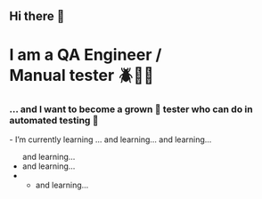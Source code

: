 ## Hi there 👋
<h1 background="lightblue">I am a QA Engineer /<br>Manual tester 🪲🔨🐥</h1>

<h3>... and I want to become a grown 🥸 tester who can do in automated testing 🥋</h3>

<p> - I’m currently learning ... and learning... and learning... </p>

<ul>and learning...
  <li>and learning...</li>
  <li>
    <ul>
      <li>and learning...</li>
    </ul>
  </li>
</ul>
<!--
**Panteley3Z/Panteley3Z** is a ✨ _special_ ✨ repository because its `README.md` (this file) appears on your GitHub profile.

Here are some ideas to get you started:

- 🔭 I’m currently working on ...
- 🌱 I’m currently learning ...
- 👯 I’m looking to collaborate on ...
- 🤔 I’m looking for help with ...
- 💬 Ask me about ...
- 📫 How to reach me: ...
- 😄 Pronouns: ...
- ⚡ Fun fact: ...
-->
